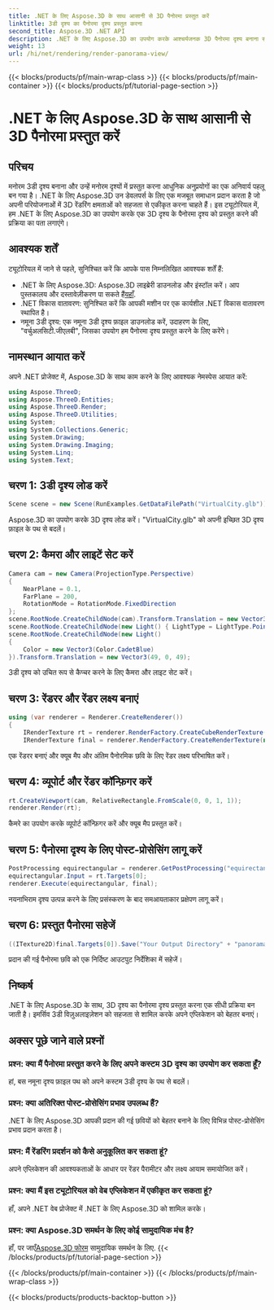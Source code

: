 ```yaml
---
title: .NET के लिए Aspose.3D के साथ आसानी से 3D पैनोरमा प्रस्तुत करें
linktitle: 3डी दृश्य का पैनोरमा दृश्य प्रस्तुत करना
second_title: Aspose.3D .NET API
description: .NET के लिए Aspose.3D का उपयोग करके आश्चर्यजनक 3D पैनोरमा दृश्य बनाना सीखें। इमर्सिव सीन रेंडरिंग के लिए हमारे चरण-दर-चरण गाइड का पालन करें।
weight: 13
url: /hi/net/rendering/render-panorama-view/
---
```


{{< blocks/products/pf/main-wrap-class >}}
{{< blocks/products/pf/main-container >}}
{{< blocks/products/pf/tutorial-page-section >}}

# .NET के लिए Aspose.3D के साथ आसानी से 3D पैनोरमा प्रस्तुत करें

## परिचय
मनोरम 3डी दृश्य बनाना और उन्हें मनोरम दृश्यों में प्रस्तुत करना आधुनिक अनुप्रयोगों का एक अनिवार्य पहलू बन गया है। .NET के लिए Aspose.3D उन डेवलपर्स के लिए एक मजबूत समाधान प्रदान करता है जो अपनी परियोजनाओं में 3D रेंडरिंग क्षमताओं को सहजता से एकीकृत करना चाहते हैं। इस ट्यूटोरियल में, हम .NET के लिए Aspose.3D का उपयोग करके एक 3D दृश्य के पैनोरमा दृश्य को प्रस्तुत करने की प्रक्रिया का पता लगाएंगे।
## आवश्यक शर्तें
ट्यूटोरियल में जाने से पहले, सुनिश्चित करें कि आपके पास निम्नलिखित आवश्यक शर्तें हैं:
-  .NET के लिए Aspose.3D: Aspose.3D लाइब्रेरी डाउनलोड और इंस्टॉल करें। आप पुस्तकालय और दस्तावेज़ीकरण पा सकते हैं[यहाँ](https://releases.aspose.com/3d/net/).
- .NET विकास वातावरण: सुनिश्चित करें कि आपकी मशीन पर एक कार्यशील .NET विकास वातावरण स्थापित है।
- नमूना 3डी दृश्य: एक नमूना 3डी दृश्य फ़ाइल डाउनलोड करें, उदाहरण के लिए, "वर्चुअलसिटी.जीएलबी", जिसका उपयोग हम पैनोरमा दृश्य प्रस्तुत करने के लिए करेंगे।
## नामस्थान आयात करें
अपने .NET प्रोजेक्ट में, Aspose.3D के साथ काम करने के लिए आवश्यक नेमस्पेस आयात करें:
```csharp
using Aspose.ThreeD;
using Aspose.ThreeD.Entities;
using Aspose.ThreeD.Render;
using Aspose.ThreeD.Utilities;
using System;
using System.Collections.Generic;
using System.Drawing;
using System.Drawing.Imaging;
using System.Linq;
using System.Text;
```
## चरण 1: 3डी दृश्य लोड करें
```csharp
Scene scene = new Scene(RunExamples.GetDataFilePath("VirtualCity.glb"));
```
Aspose.3D का उपयोग करके 3D दृश्य लोड करें। "VirtualCity.glb" को अपनी इच्छित 3D दृश्य फ़ाइल के पथ से बदलें।
## चरण 2: कैमरा और लाइटें सेट करें
```csharp
Camera cam = new Camera(ProjectionType.Perspective)
{
    NearPlane = 0.1,
    FarPlane = 200,
    RotationMode = RotationMode.FixedDirection
};
scene.RootNode.CreateChildNode(cam).Transform.Translation = new Vector3(5, 6, 0);
scene.RootNode.CreateChildNode(new Light() { LightType = LightType.Point }).Transform.Translation = new Vector3(-10, 7, -10);
scene.RootNode.CreateChildNode(new Light()
{
    Color = new Vector3(Color.CadetBlue)
}).Transform.Translation = new Vector3(49, 0, 49);
```
3डी दृश्य को उचित रूप से कैप्चर करने के लिए कैमरा और लाइट सेट करें।
## चरण 3: रेंडरर और रेंडर लक्ष्य बनाएं
```csharp
using (var renderer = Renderer.CreateRenderer())
{
    IRenderTexture rt = renderer.RenderFactory.CreateCubeRenderTexture(new RenderParameters(false), 512, 512);
    IRenderTexture final = renderer.RenderFactory.CreateRenderTexture(new RenderParameters(false, 32, 0, 0), 1024 * 3, 1024);
```
एक रेंडरर बनाएं और क्यूब मैप और अंतिम पैनोरमिक छवि के लिए रेंडर लक्ष्य परिभाषित करें।
## चरण 4: व्यूपोर्ट और रेंडर कॉन्फ़िगर करें
```csharp
rt.CreateViewport(cam, RelativeRectangle.FromScale(0, 0, 1, 1));
renderer.Render(rt);
```
कैमरे का उपयोग करके व्यूपोर्ट कॉन्फ़िगर करें और क्यूब मैप प्रस्तुत करें।
## चरण 5: पैनोरमा दृश्य के लिए पोस्ट-प्रोसेसिंग लागू करें
```csharp
PostProcessing equirectangular = renderer.GetPostProcessing("equirectangular");
equirectangular.Input = rt.Targets[0];
renderer.Execute(equirectangular, final);
```
नयनाभिराम दृश्य उत्पन्न करने के लिए प्रसंस्करण के बाद समआयताकार प्रक्षेपण लागू करें।
## चरण 6: प्रस्तुत पैनोरमा सहेजें
```csharp
((ITexture2D)final.Targets[0]).Save("Your Output Directory" + "panorama.png", ImageFormat.Png);
```
प्रदान की गई पैनोरमा छवि को एक निर्दिष्ट आउटपुट निर्देशिका में सहेजें।
## निष्कर्ष
.NET के लिए Aspose.3D के साथ, 3D दृश्य का पैनोरमा दृश्य प्रस्तुत करना एक सीधी प्रक्रिया बन जाती है। इमर्सिव 3डी विज़ुअलाइज़ेशन को सहजता से शामिल करके अपने एप्लिकेशन को बेहतर बनाएं।
## अक्सर पूछे जाने वाले प्रश्नों
### प्रश्न: क्या मैं पैनोरमा प्रस्तुत करने के लिए अपने कस्टम 3D दृश्य का उपयोग कर सकता हूँ?
हां, बस नमूना दृश्य फ़ाइल पथ को अपने कस्टम 3डी दृश्य के पथ से बदलें।
### प्रश्न: क्या अतिरिक्त पोस्ट-प्रोसेसिंग प्रभाव उपलब्ध हैं?
.NET के लिए Aspose.3D आपकी प्रदान की गई छवियों को बेहतर बनाने के लिए विभिन्न पोस्ट-प्रोसेसिंग प्रभाव प्रदान करता है।
### प्रश्न: मैं रेंडरिंग प्रदर्शन को कैसे अनुकूलित कर सकता हूं?
अपने एप्लिकेशन की आवश्यकताओं के आधार पर रेंडर पैरामीटर और लक्ष्य आयाम समायोजित करें।
### प्रश्न: क्या मैं इस ट्यूटोरियल को वेब एप्लिकेशन में एकीकृत कर सकता हूं?
हाँ, अपने .NET वेब प्रोजेक्ट में .NET के लिए Aspose.3D को शामिल करके।
### प्रश्न: क्या Aspose.3D समर्थन के लिए कोई सामुदायिक मंच है?
 हाँ, पर जाएँ[Aspose.3D फोरम](https://forum.aspose.com/c/3d/18) सामुदायिक समर्थन के लिए.
{{< /blocks/products/pf/tutorial-page-section >}}

{{< /blocks/products/pf/main-container >}}
{{< /blocks/products/pf/main-wrap-class >}}

{{< blocks/products/products-backtop-button >}}
